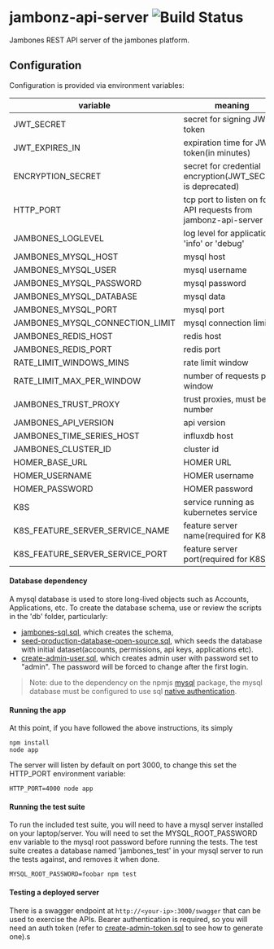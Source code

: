 # jambonz-api-server ![Build Status](https://github.com/jambonz/jambonz-api-server/workflows/CI/badge.svg)

Jambones REST API server of the jambones platform.

## Configuration

Configuration is provided via environment variables:

| variable | meaning | required?|
|----------|----------|---------|
|JWT_SECRET| secret for signing JWT token |yes|
|JWT_EXPIRES_IN| expiration time for JWT token(in minutes) |no|
|ENCRYPTION_SECRET| secret for credential encryption(JWT_SECRET is deprecated) |yes|
|HTTP_PORT| tcp port to listen on for API requests from jambonz-api-server |no|
|JAMBONES_LOGLEVEL| log level for application, 'info' or 'debug' |no|
|JAMBONES_MYSQL_HOST| mysql host |yes|
|JAMBONES_MYSQL_USER| mysql username |yes|
|JAMBONES_MYSQL_PASSWORD|  mysql password |yes|
|JAMBONES_MYSQL_DATABASE| mysql data |yes|
|JAMBONES_MYSQL_PORT| mysql port |no|
|JAMBONES_MYSQL_CONNECTION_LIMIT| mysql connection limit |no|
|JAMBONES_REDIS_HOST| redis host |yes|
|JAMBONES_REDIS_PORT| redis port |no|
|RATE_LIMIT_WINDOWS_MINS| rate limit window |no|
|RATE_LIMIT_MAX_PER_WINDOW| number of requests per window |no|
|JAMBONES_TRUST_PROXY| trust proxies, must be a number |no|
|JAMBONES_API_VERSION| api version |no|
|JAMBONES_TIME_SERIES_HOST| influxdb host |yes|
|JAMBONES_CLUSTER_ID| cluster id |no|
|HOMER_BASE_URL| HOMER URL |no|
|HOMER_USERNAME| HOMER username |no|
|HOMER_PASSWORD| HOMER password |no|
|K8S| service running as kubernetes service |no|
|K8S_FEATURE_SERVER_SERVICE_NAME| feature server name(required for K8S) |no|
|K8S_FEATURE_SERVER_SERVICE_PORT| feature server port(required for K8S) |no|

#### Database dependency
A mysql database is used to store long-lived objects such as Accounts, Applications, etc. To create the database schema, use or review the scripts in the 'db' folder, particularly:
- [jambones-sql.sql](db/jambones-sql.sql), which creates the schema,
- [seed-production-database-open-source.sql](db/seed-production-database-open-source.sql), which seeds the database with initial dataset(accounts, permissions, api keys, applications etc).
- [create-admin-user.sql](db/create-admin-user.sql), which creates admin user with password set to "admin". The password will be forced to change after the first login.

> Note: due to the dependency on the npmjs [mysql](https://www.npmjs.com/package/mysql) package, the mysql database must be configured to use sql [native authentication](https://medium.com/@crmcmullen/how-to-run-mysql-8-0-with-native-password-authentication-502de5bac661).

#### Running the app
At this point, if you have followed the above instructions, its simply
```
npm install
node app
```
The server will listen by default on port 3000, to change this set the HTTP_PORT environment variable:
```
HTTP_PORT=4000 node app
```

#### Running the test suite
To run the included test suite, you will need to have a mysql server installed on your laptop/server. You will need to set the MYSQL_ROOT_PASSWORD env variable to the mysql root password before running the tests.  The test suite creates a database named 'jambones_test' in your mysql server to run the tests against, and removes it when done.
```
MYSQL_ROOT_PASSWORD=foobar npm test
```

#### Testing a deployed server
There is a swagger endpoint at `http://<your-ip>:3000/swagger` that can be used to exercise the APIs. Bearer authentication is required, so you will need an auth token (refer to [create-admin-token.sql](db/create-admin-token.sql) to see how to generate one).s